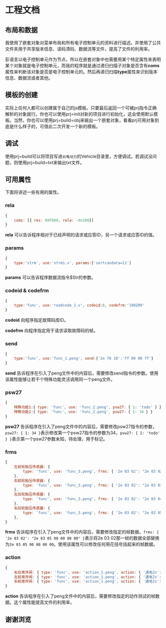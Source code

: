# 工程文档

## 布局和数据

我使用了嵌套对象对菜单布局和所有电子控制单元的资料进行描述。并使用了公共文件夹用于共享版本信息、读码清码、数据流等文件，提高了文件的利用率。

彭语言以电子控制单元作为节点，所以在嵌套对象中也需要用某个特定属性来表明某个对象就是电子控制单元，而我的程序就是通过递归扫描子对象是否含有**coms**属性来判断该对象是否是电子控制单元的。然后再递归扫描**type**属性来识别版本信息、数据流或者其他。


## 模板的创建

实际上任何人都可以创建属于自己的js模板。只要最后返回一个可被prj指令正确解析的对象就行。你也可以使用prj=init对新的项目进行初始化，这会使用默认模板。当然，你也可以使用prj=build=obj来输出一个嵌套对象，看看prj可用对象到底是什么样子的，可借此二次开发一个新的模板。

## 调试

使用prj=build可以将项目写进`云电动力`的Vehicle目录里，方便调试。若调试没问题，则使用prj=build=txt来输出txt文件。

## 可用属性

下面将讲述一些有用的属性。

### rela
```js
{
    coms: [{ res: 0XFD00, rela: -0x100}]
}
```
**rela** 可以告诉程序相对于已经声明的请求或应答ID，另一个请求或应答ID的值。

### params

```js
{
    type:'strm', use:'strm1.v', params:['sortcandata=11']
}
```
**params** 可以告诉程序数据流指令$Str的参数。

### codeid & codefrm
```js
{
    type:'func', use:'readcode_1.v', codeid:8, codefrm:'190209'
}
```

**codeid** 向程序指定故障码库ID。

**codefrm** 向程序指定用于请求读取故障码的帧。

### send
```js
{
    type:'func', use:'func_1.peng', send:{'2e f0 10':'ff 00 00 ff'}
}
```
**send** 告诉程序在引入了peng文件中的内容后，需要修改send指令的参数。使用该属性能够让若干个特殊功能灵活调用同一个peng文件。

### psw27
```js
{
    特殊功能1:{ type: 'func', use: 'func_2.peng', psw27: { 1: 'todo' } },
    特殊功能2:{ type: 'func', use: 'func_2.peng', psw27: { 1: 34 } }
}
```

**psw27** 告诉程序在引入了peng文件中的内容后，需要修改psw27指令的参数，`psw27: { 1: 34 }`表示修改第一个psw27指令的参数为34，`psw27: { 1: 'todo' } }`表示第一个psw27参数未知，待处理，用于标记。

### frms
```js
{
    左前轮胎压传感器: {
        type: 'func', use: 'func_3.peng', frms: { '2e 03 02': "2e 03 02 00 00 00 00" }
    },
    右前轮胎压传感器: {
        type: 'func', use: 'func_3.peng', frms: { '2e 03 02': "2e 03 03 00 00 00 00" }
    },
    左后轮胎压传感器: {
        type: 'func', use: 'func_3.peng', frms: { '2e 03 02': "2e 03 04 00 00 00 00" }
    },
    右后轮胎压传感器: {
        type: 'func', use: 'func_3.peng', frms: { '2e 03 02': "2e 03 05 00 00 00 00" }
    },
}
```
**frms** 告诉程序在引入了peng文件中的内容后，需要修改指定的帧数据。`frms: { '2e 03 02': "2e 03 05 00 00 00 00" }`表示将2e 03 02那一帧的数据全部替换为`2e 03 05 00 00 00 00`。使用该属性可以修改任何用花括号括起来的帧数据。

### action
```js
{
    右后常开阀: { type: 'func', use: 'action_1.peng', action: { '通电2s': "2f 5b 05 03", '断电': '2f 5b 05 00' } },
    左前常开阀: { type: 'func', use: 'action_1.peng', action: { '通电2s': "2f 5b 06 03", '断电': '2f 5b 06 00' } },
    右前常开阀: { type: 'func', use: 'action_1.peng', action: { '通电2s': "2f 5b 07 03", '断电': '2f 5b 07 00' } },
}
```

**action** 告诉程序在引入了peng文件中的内容后，需要修改指定的动作测试的帧数据。这个属性能提高文件的利用率。

## 谢谢浏览